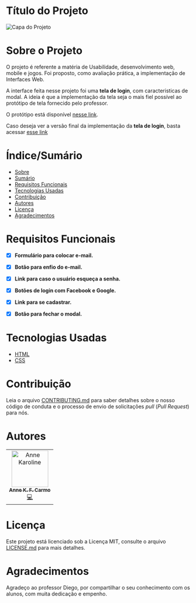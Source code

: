 # Título do Projeto


![Capa do Projeto](./imagens/day_1521.png)

# Sobre o Projeto

O projeto é referente a matéria de Usabilidade, desenvolvimento web, mobile e jogos. Foi proposto, como avaliação prática, a implementação de Interfaces Web. 

A interface feita nesse projeto foi uma **tela de login**, com caracteristicas de modal. A ideia é que a implementação da tela seja o mais fiel possível ao protótipo de tela fornecido pelo professor.

O protótipo está disponível [nesse link](https://uidesigndaily.com/posts/figma-log-in-authentication-sign-up-modal-pop-card-day-1097).

Caso deseja ver a versão final da implementação da **tela de login**, basta acessar [esse link](https://tela-login-sigma.vercel.app/)

# Índice/Sumário

* [Sobre](#sobre-o-projeto)
* [Sumário](#índice/sumário)
* [Requisitos Funcionais](#requisitos-funcionais)
* [Tecnologias Usadas](#tecnologias-usadas)
* [Contribuição](#contribuição)
* [Autores](#autores)
* [Licença](#licença)
* [Agradecimentos](#agradecimentos)


# Requisitos Funcionais 

- [x] **Formulário para colocar e-mail.**
- [x] **Botão para enfio do e-mail.**
- [x] **Link para caso o usuário esqueça a senha.**
- [x] **Botões de login com Facebook e Google.**
- [x] **Link para se cadastrar.**
- [x] **Botão para fechar o modal.**



# Tecnologias Usadas

- [HTML](https://developer.mozilla.org/pt-BR/docs/Web/HTML)
- [CSS](https://developer.mozilla.org/pt-BR/docs/Web/CSS)


# Contribuição

Leia o arquivo [CONTRIBUTING.md](CONTRIBUTING.md) para saber detalhes sobre o nosso código de conduta e o processo de envio de solicitações *pull* (*Pull Request*) para nós.

# Autores

<table>
  <tbody>
    <tr>
    <td align="center">
	  	<a href="https://github.com/annekarolinefc">
			<img src="ft_Anne.jpg" width="100px;" alt="Anne Karoline"/>
			<br />
			<sub><b>Anne K. F. Carmo</b></sub>
		</a>
		<br />
		<a href="https://github.com/annekarolinefc" title="Code">💻</a>
	</td>
    </tr>
	</tbody>
<table>

# Licença

Este projeto está licenciado sob a Licença MIT,  consulte o arquivo [LICENSE.md](LICENSE.md) para mais detalhes.

# Agradecimentos

Agradeço ao professor Diego, por compartilhar o seu conhecimento com os alunos, com muita dedicação e empenho.
